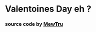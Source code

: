 # Valentoines Day eh ?

### source code by [MewTru](https://gist.github.com/tnarla/0c09a11fea366145ba684fe6ebf578c5)